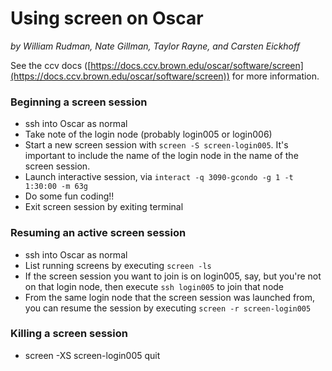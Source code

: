 # Using screen on Oscar
 *by William Rudman, Nate Gillman, Taylor Rayne, and Carsten Eickhoff*

See the ccv docs ([https://docs.ccv.brown.edu/oscar/software/screen](https://docs.ccv.brown.edu/oscar/software/screen)) for more information. 

### Beginning a screen session

- ssh into Oscar as normal
- Take note of the login node (probably login005 or login006)
- Start a new screen session with ```screen -S screen-login005```. It's important to include the name of the login node in the name of the screen session.
- Launch interactive session, via ```interact -q 3090-gcondo -g 1 -t 1:30:00 -m 63g```
- Do some fun coding!!
- Exit screen session by exiting terminal

### Resuming an active screen session

- ssh into Oscar as normal
- List running screens by executing ```screen -ls```
- If the screen session you want to join is on login005, say, but you're not on that login node, then execute ```ssh login005``` to join that node
- From the same login node that the screen session was launched from, you can resume the session by executing ```screen -r screen-login005```

### Killing a screen session

- screen -XS screen-login005 quit